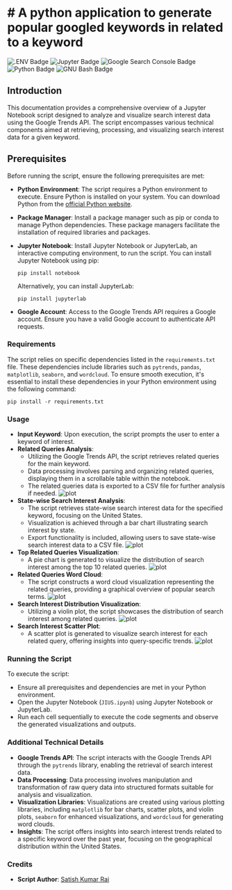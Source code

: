# # A python application to generate popular googled keywords in related to a keyword
![.ENV Badge](https://img.shields.io/badge/.ENV-ECD53F?logo=dotenv&logoColor=000&style=for-the-badge)
![Jupyter Badge](https://img.shields.io/badge/Jupyter-F37626?logo=jupyter&logoColor=fff&style=for-the-badge)
![Google Search Console Badge](https://img.shields.io/badge/Google%20Search%20Console-458CF5?logo=googlesearchconsole&logoColor=fff&style=for-the-badge)
![Python Badge](https://img.shields.io/badge/Python-3776AB?logo=python&logoColor=fff&style=for-the-badge)
![GNU Bash Badge](https://img.shields.io/badge/GNU%20Bash-4EAA25?logo=gnubash&logoColor=fff&style=for-the-badge)
## Introduction
This documentation provides a comprehensive overview of a Jupyter Notebook script designed to analyze and visualize search interest data using the Google Trends API. The script encompasses various technical components aimed at retrieving, processing, and visualizing search interest data for a given keyword.

## Prerequisites
Before running the script, ensure the following prerequisites are met:

- **Python Environment**: The script requires a Python environment to execute. Ensure Python is installed on your system. You can download Python from the [official Python website](https://www.python.org/downloads/).

- **Package Manager**: Install a package manager such as pip or conda to manage Python dependencies. These package managers facilitate the installation of required libraries and packages.

- **Jupyter Notebook**: Install Jupyter Notebook or JupyterLab, an interactive computing environment, to run the script. You can install Jupyter Notebook using pip:
    ```
    pip install notebook
    ```
    Alternatively, you can install JupyterLab:
    ```
    pip install jupyterlab
    ```

- **Google Account**: Access to the Google Trends API requires a Google account. Ensure you have a valid Google account to authenticate API requests.

### Requirements
The script relies on specific dependencies listed in the `requirements.txt` file. These dependencies include libraries such as `pytrends`, `pandas`, `matplotlib`, `seaborn`, and `wordcloud`. To ensure smooth execution, it's essential to install these dependencies in your Python environment using the following command:
```
pip install -r requirements.txt
```

### Usage
- **Input Keyword**: Upon execution, the script prompts the user to enter a keyword of interest.
- **Related Queries Analysis**:
    - Utilizing the Google Trends API, the script retrieves related queries for the main keyword.
    - Data processing involves parsing and organizing related queries, displaying them in a scrollable table within the notebook.
    - The related queries data is exported to a CSV file for further analysis if needed.
![plot](./img/query_data.png)
- **State-wise Search Interest Analysis**:
    - The script retrieves state-wise search interest data for the specified keyword, focusing on the United States.
    - Visualization is achieved through a bar chart illustrating search interest by state.
    - Export functionality is included, allowing users to save state-wise search interest data to a CSV file.
![plot](./img/satewise_keyword_rating.png)
- **Top Related Queries Visualization**:
    - A pie chart is generated to visualize the distribution of search interest among the top 10 related queries.
![plot](./img/Top_10_Related_Queries_Distribution.png)
- **Related Queries Word Cloud**:
    - The script constructs a word cloud visualization representing the related queries, providing a graphical overview of popular search terms.
![plot](./img/Related_Queries_Word_Cloud.png)
- **Search Interest Distribution Visualization**:
    - Utilizing a violin plot, the script showcases the distribution of search interest among related queries.
![plot](./img/Violin_Plot_of_Search_Interest.png)
- **Search Interest Scatter Plot**:
    - A scatter plot is generated to visualize search interest for each related query, offering insights into query-specific trends.
![plot](./img/Scatter_Plot_of_Search_Interest.png)
### Running the Script
To execute the script:
- Ensure all prerequisites and dependencies are met in your Python environment.
- Open the Jupyter Notebook (`JIUS.ipynb`) using Jupyter Notebook or JupyterLab.
- Run each cell sequentially to execute the code segments and observe the generated visualizations and outputs.

### Additional Technical Details
- **Google Trends API**: The script interacts with the Google Trends API through the `pytrends` library, enabling the retrieval of search interest data.
- **Data Processing**: Data processing involves manipulation and transformation of raw query data into structured formats suitable for analysis and visualization.
- **Visualization Libraries**: Visualizations are created using various plotting libraries, including `matplotlib` for bar charts, scatter plots, and violin plots, `seaborn` for enhanced visualizations, and `wordcloud` for generating word clouds.
- **Insights**: The script offers insights into search interest trends related to a specific keyword over the past year, focusing on the geographical distribution within the United States.

### Credits
- **Script Author**: [Satish Kumar Rai](https://github.com/kumarsatish23)
